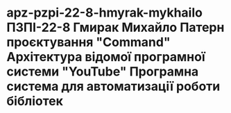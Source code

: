 # apz-pzpi-22-8-hmyrak-mykhailo  ПЗПІ-22-8  Гмирак Михайло  Патерн проєктування "Command"   Архітектура відомої програмної системи "YouTube"  Програмна система для автоматизації роботи бібліотек
